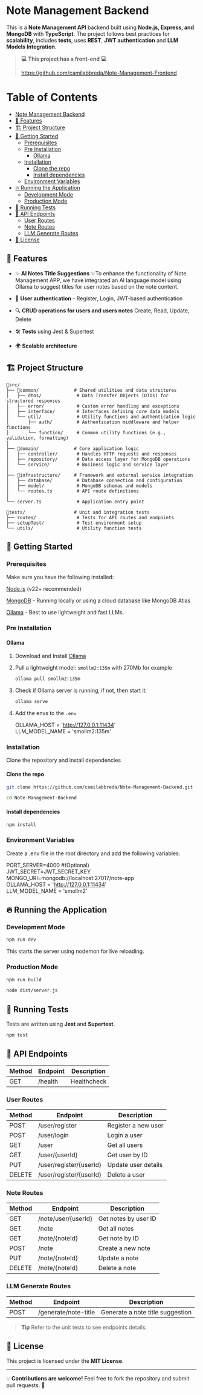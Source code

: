 # Note Management Backend

This is a **Note Management API** backend built using **Node.js, Express, and MongoDB** with **TypeScript**. The project follows best practices for **scalability**, includes **tests**, uses **REST**, **JWT authentication** and **LLM Models Integration**.

> **💻 This project has a front-end 💻**
>
> https://github.com/camilabbreda/Note-Management-Frontend


# Table of Contents

- [Note Management Backend](#note-management-backend)
- [📌 Features](#-features)
- [🏗 Project Structure](#-project-structure)
- [🚀 Getting Started](#-getting-started)
  - [Prerequisites](#prerequisites)
  - [Pre Installation](#pre-installation)
    - [Ollama](#ollama)
  - [Installation](#installation)
    - [Clone the repo](#clone-the-repo)
    - [Install dependencies](#install-dependencies)
  - [Environment Variables](#environment-variables)
- [🔥 Running the Application](#-running-the-application)
  - [Development Mode](#development-mode)
  - [Production Mode](#production-mode)
- [🧪 Running Tests](#-running-tests)
- [📜 API Endpoints](#-api-endpoints)
  - [User Routes](#user-routes)
  - [Note Routes](#note-routes)
  - [LLM Generate Routes](#llm-generate-routes)
- [📝 License](#-license)


## 📌 Features
- ✨ **AI Notes Title Suggestions** ✨To enhance the functionality of Note Management APP, we have integrated an AI language model using Ollama to suggest titles for user notes based on the note content.

- 🔑 **User authentication** - Register, Login, JWT-based authentication
- 🔍 **CRUD operations for users and users notes** Create, Read, Update, Delete
- 🛠️ **Tests** using Jest & Supertest
-  🌍 **Scalable architecture**

## 🏗 Project Structure

```
📂src/
├── 📂common/             # Shared utilities and data structures
│   ├── dtos/             # Data Transfer Objects (DTOs) for structured responses
│   ├── error/            # Custom error handling and exceptions
│   ├── interface/        # Interfaces defining core data models
│   └── util/             # Utility functions and authentication logic
│       ├── auth/         # Authentication middleware and helper functions
│       └── function/     # Common utility functions (e.g., validation, formatting)
│
├── 📂domain/             # Core application logic
│   ├── controller/       # Handles HTTP requests and responses
│   ├── repository/       # Data access layer for MongoDB operations
│   └── service/          # Business logic and service layer
│
├── 📂infrastructure/     # Framework and external service integration
│   ├── database/         # Database connection and configuration
│   ├── model/            # MongoDB schemas and models
│   └── routes.ts         # API route definitions
│
└── server.ts             # Application entry point

📂tests/                  # Unit and integration tests
├── routes/               # Tests for API routes and endpoints
├── setupTest/            # Test environment setup
└── utils/                # Utility function tests
```

## 🚀 Getting Started

### Prerequisites

Make sure you have the following installed:

[Node.js](https://nodejs.org/) (v22+ recommended)

[MongoDB](https://www.mongodb.com/) - Running locally or using a cloud database like MongoDB Atlas

[Ollama](https://ollama.com/) - Best to use lightweight and fast LLMs.

### Pre Installation

#### Ollama
1. Download and Install [Ollama](https://ollama.com/)
2. Pull a lightweight model: 
    `smollm2:135m` with 270Mb for example

    ```sh
    ollama pull smollm2:135m
    ```

3. Check if Ollama server is running, if not, then start it:
    ```sh
    ollama serve
    ```

4. Add the envs to the `.env`

    OLLAMA_HOST = 'http://127.0.0.1:11434' \
    LLM_MODEL_NAME = 'smollm2:135m'



### Installation

Clone the repository and install dependencies

#### Clone the repo

```sh
git clone https://github.com/camilabbreda/Note-Management-Backend.git

cd Note-Management-Backend
```

#### Install dependencies

```sh
npm install
```

### Environment Variables

Create a .env file in the root directory and add the following variables:

PORT_SERVER=4000 #(Optional)\
JWT_SECRET=JWT_SECRET_KEY\
MONGO_URI=mongodb://localhost:27017/note-app\
OLLAMA_HOST = 'http://127.0.0.1:11434' \
LLM_MODEL_NAME = 'smollm2'


## 🔥 Running the Application

### Development Mode

```sh
npm run dev
```

This starts the server using nodemon for live reloading.

### Production Mode

```sh
npm run build

node dist/server.js
```

## 🧪 Running Tests

Tests are written using **Jest** and **Supertest**.

```sh
npm test
```

## 📜 API Endpoints

| Method | Endpoint                | Description         |
| ------ | ----------------------- | ------------------- |
| GET    | /health                  | Healthcheck         |

### User Routes

| Method | Endpoint                | Description         |
| ------ | ----------------------- | ------------------- |
| POST   | /user/register          | Register a new user |
| POST   | /user/login             | Login a user        |
| GET    | /user                   | Get all users       |
| GET    | /user/{userId}          | Get user by ID      |
| PUT    | /user/register/{userId} | Update user details |
| DELETE | /user/register/{userId} | Delete a user       |

### Note Routes

| Method | Endpoint            | Description          |
| ------ | ------------------- | -------------------- |
| GET    | /note/user/{userId} | Get notes by user ID |
| GET    | /note               | Get all notes        |
| GET    | /note/{noteId}      | Get note by ID       |
| POST   | /note               | Create a new note    |
| PUT    | /note/{noteId}      | Update a note        |
| DELETE | /note/{noteId}      | Delete a note        |

### LLM Generate Routes

| Method | Endpoint            | Description          |
| ------ | ------------------- | -------------------- |
| POST   | /generate/note-title| Generate a note title suggestion |


> **Tip**
> Refer to the unit tests to see endpoints details.


## 📝 License

This project is licensed under the **MIT License**.

---

💡 **Contributions are welcome!** Feel free to fork the repository and submit pull requests. 🚀
